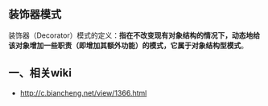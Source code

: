 ## 装饰器模式

装饰器（Decorator）模式的定义：**指在不改变现有对象结构的情况下，动态地给该对象增加一些职责（即增加其额外功能）的模式，它属于对象结构型模式**。

## 一、相关wiki

- http://c.biancheng.net/view/1366.html